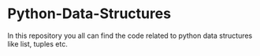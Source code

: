 # Python-Data-Structures
In this repository you all can find the code related to python data structures like list, tuples etc.
